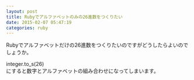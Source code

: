 ```yaml
---
layout: post
title: Rubyでアルファベットのみの26進数をつくりたい
date: 2015-02-07 05:47:19
categories: ruby
---
```

<!-- {% raw %} -->
<p>Rubyでアルファベットだけの26進数をつくりたいのですがどうしたらよいのでしょうか。</p>

<p>integer.to_s(26)<br>
にすると数字とアルファベットの組み合わせになってしまいます。</p>
<!-- {% endraw %} -->
